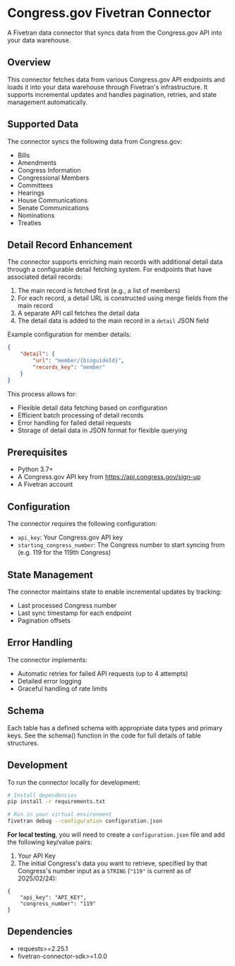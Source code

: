 # Congress.gov Fivetran Connector

A Fivetran data connector that syncs data from the Congress.gov API into your data warehouse.

## Overview

This connector fetches data from various Congress.gov API endpoints and loads it into your data warehouse through Fivetran's infrastructure. It supports incremental updates and handles pagination, retries, and state management automatically.

## Supported Data

The connector syncs the following data from Congress.gov:

- Bills
- Amendments 
- Congress Information
- Congressional Members
- Committees
- Hearings
- House Communications
- Senate Communications
- Nominations
- Treaties

## Detail Record Enhancement

The connector supports enriching main records with additional detail data through a configurable detail fetching system. For endpoints that have associated detail records:

1. The main record is fetched first (e.g., a list of members)
2. For each record, a detail URL is constructed using merge fields from the main record
3. A separate API call fetches the detail data
4. The detail data is added to the main record in a `detail` JSON field

Example configuration for member details:

```json
{
    "detail": {
        "url": "member/{bioguideId}",
        "records_key": "member"
    }
}
```

This process allows for:
- Flexible detail data fetching based on configuration
- Efficient batch processing of detail records
- Error handling for failed detail requests
- Storage of detail data in JSON format for flexible querying

## Prerequisites

- Python 3.7+
- A Congress.gov API key from https://api.congress.gov/sign-up
- A Fivetran account

## Configuration

The connector requires the following configuration:

- `api_key`: Your Congress.gov API key
- `starting_congress_number`: The Congress number to start syncing from (e.g. 119 for the 119th Congress)

## State Management

The connector maintains state to enable incremental updates by tracking:
- Last processed Congress number
- Last sync timestamp for each endpoint
- Pagination offsets

## Error Handling

The connector implements:
- Automatic retries for failed API requests (up to 4 attempts)
- Detailed error logging
- Graceful handling of rate limits

## Schema

Each table has a defined schema with appropriate data types and primary keys. See the schema() function in the code for full details of table structures.

## Development

To run the connector locally for development:

```bash
# Install dependencies
pip install -r requirements.txt

# Run in your virtual environment
fivetran debug --configuration configuration.json
```

**For local testing**, you will need to create a `configuration.json` file and add the following key/value pairs: 
1. Your API Key
1. The initial Congress's data you want to retrieve, specified by that Congress's number input as a `STRING` (`"119"` is current as of 2025/02/24):

```
{
    "api_key": "API_KEY",
    "congress_number": "119"
}
```

## Dependencies

- requests>=2.25.1
- fivetran-connector-sdk>=1.0.0
